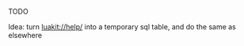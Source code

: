 TODO

Idea: turn [luakit://help/](luakit://help/) into a temporary sql table, and do the same as elsewhere
